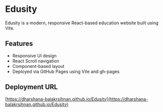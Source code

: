 # Edusity

Edusity is a modern, responsive React-based education website built using Vite.

## Features

- Responsive UI design
- React Scroll navigation
- Component-based layout
- Deployed via GitHub Pages using Vite and gh-pages

## Deployment URL

[https://dharshana-balakrsihnan.github.io/Edusity](https://dharshana-balakrsihnan.github.io/Edusity)
